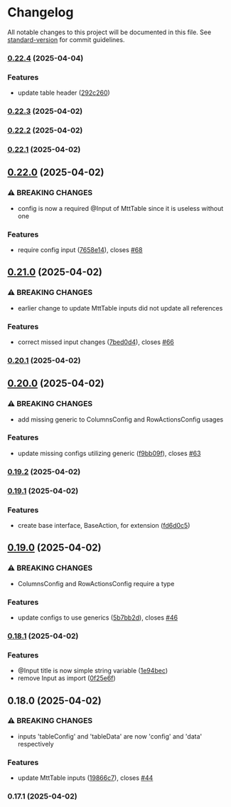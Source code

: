 # Changelog

All notable changes to this project will be documented in this file. See [standard-version](https://github.com/conventional-changelog/standard-version) for commit guidelines.

### [0.22.4](https://github.com/admcfarland/ngx-mat-table-toolkit/compare/v0.22.3...v0.22.4) (2025-04-04)


### Features

* update table header ([292c260](https://github.com/admcfarland/ngx-mat-table-toolkit/commit/292c26078cea3940cd4c815752b6cbb1f0399913))

### [0.22.3](https://github.com/admcfarland/ngx-mat-table-toolkit/compare/v0.22.2...v0.22.3) (2025-04-02)

### [0.22.2](https://github.com/admcfarland/ngx-mat-table-toolkit/compare/v0.22.1...v0.22.2) (2025-04-02)

### [0.22.1](https://github.com/admcfarland/ngx-mat-table-toolkit/compare/v0.22.0...v0.22.1) (2025-04-02)

## [0.22.0](https://github.com/admcfarland/ngx-mat-table-toolkit/compare/v0.21.0...v0.22.0) (2025-04-02)


### ⚠ BREAKING CHANGES

* config is now a required @Input of MttTable since it is useless without one

### Features

* require config input ([7658e14](https://github.com/admcfarland/ngx-mat-table-toolkit/commit/7658e1430d37042db7a842a7ee3e69c0b8f1ebde)), closes [#68](https://github.com/admcfarland/ngx-mat-table-toolkit/issues/68)

## [0.21.0](https://github.com/admcfarland/ngx-mat-table-toolkit/compare/v0.20.1...v0.21.0) (2025-04-02)


### ⚠ BREAKING CHANGES

* earlier change to update MttTable inputs did not update all references

### Features

* correct missed input changes ([7bed0d4](https://github.com/admcfarland/ngx-mat-table-toolkit/commit/7bed0d446c919406f911613ec5f4c1dd1b559a12)), closes [#66](https://github.com/admcfarland/ngx-mat-table-toolkit/issues/66)

### [0.20.1](https://github.com/admcfarland/ngx-mat-table-toolkit/compare/v0.20.0...v0.20.1) (2025-04-02)

## [0.20.0](https://github.com/admcfarland/ngx-mat-table-toolkit/compare/v0.19.2...v0.20.0) (2025-04-02)


### ⚠ BREAKING CHANGES

* add missing generic to ColumnsConfig and RowActionsConfig usages

### Features

* update missing configs utilizing generic ([f9bb09f](https://github.com/admcfarland/ngx-mat-table-toolkit/commit/f9bb09f8140625a30436c777423d6a60c6a7b664)), closes [#63](https://github.com/admcfarland/ngx-mat-table-toolkit/issues/63)

### [0.19.2](https://github.com/admcfarland/ngx-mat-table-toolkit/compare/v0.19.1...v0.19.2) (2025-04-02)

### [0.19.1](https://github.com/admcfarland/ngx-mat-table-toolkit/compare/v0.19.0...v0.19.1) (2025-04-02)


### Features

* create base interface, BaseAction, for extension ([fd6d0c5](https://github.com/admcfarland/ngx-mat-table-toolkit/commit/fd6d0c51283ef043bdea6d063747e4c052f1fbb2))

## [0.19.0](https://github.com/admcfarland/ngx-mat-table-toolkit/compare/v0.18.1...v0.19.0) (2025-04-02)


### ⚠ BREAKING CHANGES

* ColumnsConfig and RowActionsConfig require a type

### Features

* update configs to use generics ([5b7bb2d](https://github.com/admcfarland/ngx-mat-table-toolkit/commit/5b7bb2dfc968bdba57ae14d11b55d49884e08141)), closes [#46](https://github.com/admcfarland/ngx-mat-table-toolkit/issues/46)

### [0.18.1](https://github.com/admcfarland/ngx-mat-table-toolkit/compare/v0.18.0...v0.18.1) (2025-04-02)


### Features

* @Input title is now simple string variable ([1e94bec](https://github.com/admcfarland/ngx-mat-table-toolkit/commit/1e94bec2692b18be0309563c0acf5bd3cbb17a90))
* remove Input as import ([0f25e6f](https://github.com/admcfarland/ngx-mat-table-toolkit/commit/0f25e6f3e908c1e505eaea2172538ed454596dfe))

## 0.18.0 (2025-04-02)


### ⚠ BREAKING CHANGES

* inputs 'tableConfig' and 'tableData' are now 'config' and 'data' respectively

### Features

* update MttTable inputs ([19866c7](https://github.com/admcfarland/ngx-mat-table-toolkit/commit/19866c79f6fd8000b4fc872c36898532963a9842)), closes [#44](https://github.com/admcfarland/ngx-mat-table-toolkit/issues/44)

### 0.17.1 (2025-04-02)
